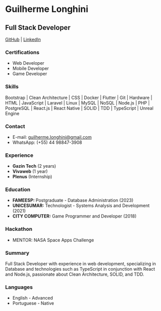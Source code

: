 # Guilherme Longhini

## Full Stack Developer

[GitHub](https://www.github.com/Longhini404/) | [LinkedIn](https://www.linkedin.com/in/guilherme-longhini/)

### Certifications

- Web Developer
- Mobile Developer
- Game Developer

### Skills

<p>
  Bootstrap | Clean Architecture | CSS | Docker | Flutter | Git |
  Hardware | HTML | JavaScript | Laravel | Linux | MySQL | NoSQL |
  Node.js | PHP | PostgreSQL | React.js | React Native | SOLID | TDD
  | TypeScript | Unreal Engine
</p>

### Contact

- E-mail: guilherme.longhini@gmail.com
- WhatsApp: (+55) 44 98847-3908

### Experience

- **Gazin Tech** (2 years)
- **Vivaweb** (1 year)
- **Plenus** (Internship)

### Education

- **FAMEESP:** Postgraduate - Database Administration (2023)
- **UNICESUMAR:** Technologist - Systems Analysis and Development (2021)
- **CITY COMPUTER:** Game Programmer and Developer (2018)

### Hackathon

- MENTOR: NASA Space Apps Challenge

### Summary

Full Stack Developer with experience in web development, specializing in Database and technologies such as TypeScript in conjunction with React and Node.js, passionate about Clean Architecture, SOLID, and TDD.

### Languages

- English - Advanced
- Portuguese - Native

